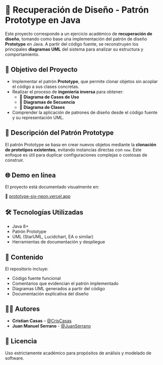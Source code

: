 # 🧬 Recuperación de Diseño - Patrón Prototype en Java

Este proyecto corresponde a un ejercicio académico de **recuperación de diseño**, tomando como base una implementación del patrón de diseño **Prototype** en Java. A partir del código fuente, se reconstruyen los principales **diagramas UML** del sistema para analizar su estructura y comportamiento.

## 🎯 Objetivo del Proyecto

- Implementar el patrón **Prototype**, que permite clonar objetos sin acoplar el código a sus clases concretas.
- Realizar el proceso de **ingeniería inversa** para obtener:
  - 📌 **Diagrama de Casos de Uso**
  - 📌 **Diagramas de Secuencia**
  - 📌 **Diagrama de Clases**
- Comprender la aplicación de patrones de diseño desde el código fuente y su representación UML.

## 🧠 Descripción del Patrón Prototype

El patrón Prototype se basa en crear nuevos objetos mediante la **clonación de prototipos existentes**, evitando instancias directas con `new`. Este enfoque es útil para duplicar configuraciones complejas o costosas de construir.

## 🌐 Demo en línea

El proyecto está documentado visualmente en:

🔗 [prototype-six-neon.vercel.app](https://prototype-six-neon.vercel.app/)

## 🛠️ Tecnologías Utilizadas

- Java 8+
- Patrón Prototype
- UML (StarUML, Lucidchart, EA o similar)
- Herramientas de documentación y despliegue

## 📁 Contenido

El repositorio incluye:

- Código fuente funcional
- Comentarios que evidencian el patrón implementado
- Diagramas UML generados a partir del código
- Documentación explicativa del diseño

## 👨‍💻 Autores

- **Cristian Casas** – [@CrisCasas](https://github.com/CrisCasas)
- **Juan Manuel Serrano** - [@JuanSerrano](https://github.com/EngJuanSER)

## 📄 Licencia

Uso estrictamente académico para propósitos de análisis y modelado de software.



